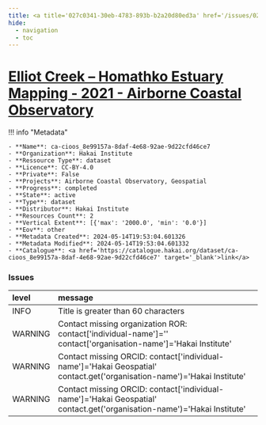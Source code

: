 ```yaml
---
title: <a title='027c0341-30eb-4783-893b-b2a20d80ed3a' href='/issues/027c0341-30eb-4783-893b-b2a20d80ed3a/' target='_blank'>Elliot Creek – Homathko Estuary Mapping - 2021 - Airborne Coastal Observatory</a>
hide:
  - navigation
  - toc
---
```


# <a title='027c0341-30eb-4783-893b-b2a20d80ed3a' href='/issues/027c0341-30eb-4783-893b-b2a20d80ed3a/' target='_blank'>Elliot Creek – Homathko Estuary Mapping - 2021 - Airborne Coastal Observatory</a>

<div id='map'></div>

!!! info "Metadata"
    
    - **Name**: ca-cioos_8e99157a-8daf-4e68-92ae-9d22cfd46ce7 
    - **Organization**: Hakai Institute 
    - **Ressource Type**: dataset 
    - **Licence**: CC-BY-4.0 
    - **Private**: False 
    - **Projects**: Airborne Coastal Observatory, Geospatial 
    - **Progress**: completed 
    - **State**: active 
    - **Type**: dataset 
    - **Distributor**: Hakai Institute 
    - **Resources Count**: 2 
    - **Vertical Extent**: [{'max': '2000.0', 'min': '0.0'}] 
    - **Eov**: other 
    - **Metadata Created**: 2024-05-14T19:53:04.601326 
    - **Metadata Modified**: 2024-05-14T19:53:04.601332 
    - **Catalogue**: <a href='https://catalogue.hakai.org/dataset/ca-cioos_8e99157a-8daf-4e68-92ae-9d22cfd46ce7' target='_blank'>link</a> 

### Issues

| level   | message                                                                                                                 |
|:--------|:------------------------------------------------------------------------------------------------------------------------|
| INFO    | Title is greater than 60 characters                                                                                     |
| WARNING | Contact missing organization ROR:  contact['individual-name']='' contact['organisation-name']='Hakai Institute'         |
| WARNING | Contact missing ORCID: contact['individual-name']='Hakai Geospatial' contact.get('organisation-name')='Hakai Institute' |
| WARNING | Contact missing ORCID: contact['individual-name']='Hakai Geospatial' contact.get('organisation-name')='Hakai Institute' |

<script>
   document.addEventListener("DOMContentLoaded", function() {
    var map = L.map('map').setView([51.505, -125.09], 5);
    L.tileLayer('https://tile.openstreetmap.org/{z}/{x}/{y}.png', {
        maxZoom: 19,
        attribution: '&copy; <a href="http://www.openstreetmap.org/copyright">OpenStreetMap</a>'
    }).addTo(map);
    var geojsonFeature = {
        "type": "Feature",
        "properties": {
            "name" : "<a title='027c0341-30eb-4783-893b-b2a20d80ed3a' href='/issues/027c0341-30eb-4783-893b-b2a20d80ed3a/' target='_blank'>Elliot Creek – Homathko Estuary Mapping - 2021 - Airborne Coastal Observatory</a>"
        },
        "geometry": {'type': 'Polygon', 'coordinates': [[[-124.9, 50.83], [-124.5, 50.83], [-124.5, 51.02], [-124.9, 51.02], [-124.9, 50.83]]]}
    }
    L.geoJSON(geojsonFeature).addTo(map);
   })
</script>